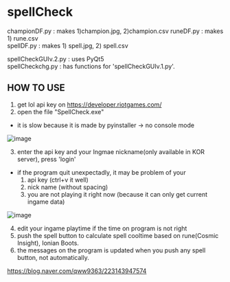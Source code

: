 # spellCheck  
championDF.py : makes 1)champion.jpg, 2)champion.csv 
runeDF.py : makes 1) rune.csv  
spellDF.py : makes 1) spell.jpg, 2) spell.csv  
  
spellCheckGUIv.2.py : uses PyQt5  
spellCheckchg.py : has functions for 'spellCheckGUIv.1.py'.  

## HOW TO USE  
1. get lol api key on https://developer.riotgames.com/  
2. open the file "SpellCheck.exe"  
* it is slow because it is made by pyinstaller -> no console mode
  
![image](https://github.com/DeckofKard/spellCheck/assets/113531187/c6ecea32-db97-4ca1-8d4f-37d8677bd448)

3. enter the api key and your Ingmae nickname(only available in KOR server), press 'login'
* if the program quit unexpectadly, it may be problem of your
    1) api key (ctrl+v it well)
    2) nick name (without spacing)
    3) you are not playing it right now (because it can only get current ingame data)
  
![image](https://github.com/DeckofKard/spellCheck/assets/113531187/70235f6e-9aab-4a5d-ac1d-ae994734a4fb)
  
4. edit your ingame playtime if the time on program is not right
5. push the spell button to calculate spell cooltime based on rune(Cosmic Insight), Ionian Boots.
6. the messages on the program is updated when you push any spell button, not automatically.
   
https://blog.naver.com/qww9363/223143947574
